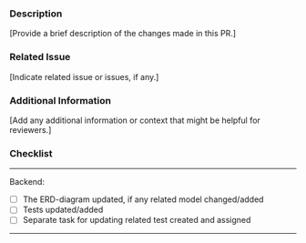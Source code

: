 ### Description
[Provide a brief description of the changes made in this PR.]

### Related Issue
[Indicate related issue or issues, if any.]

### Additional Information
[Add any additional information or context that might be helpful for reviewers.]

### Checklist

---
Backend:
- [ ] The ERD-diagram updated, if any related model changed/added
- [ ] Tests updated/added  
- [ ] Separate task for updating related test created and assigned
---